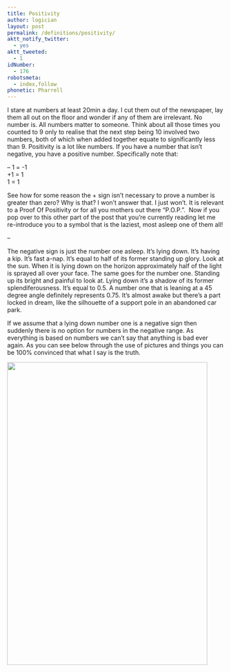 ```yaml
---
title: Positivity
author: logician
layout: post
permalink: /definitions/positivity/
aktt_notify_twitter:
  - yes
aktt_tweeted:
  - 1
idNumber:
  - 176
robotsmeta:
  - index,follow
phonetic: Pharrell
---
```

I stare at numbers at least 20min a day. I cut them out of the newspaper, lay them all out on the floor and wonder if any of them are irrelevant. No number is. All numbers matter to someone. Think about all those times you counted to 9 only to realise that the next step being 10 involved two numbers, both of which when added together equate to significantly less than 9. Positivity is a lot like numbers. If you have a number that isn&#8217;t negative, you have a positive number. Specifically note that:

&#8211; 1 = -1  
+1 = 1  
1 = 1

See how for some reason the + sign isn&#8217;t necessary to prove a number is greater than zero? Why is that? I won&#8217;t answer that. I just won&#8217;t. It is relevant to a Proof Of Positivity or for all you mothers out there &#8220;P.O.P.&#8221;.  Now if you pop over to this other part of the post that you&#8217;re currently reading let me re-introduce you to a symbol that is the laziest, most asleep one of them all!

&#8211;

The negative sign is just the number one asleep. It&#8217;s lying down. It&#8217;s having a kip. It&#8217;s fast a-nap. It&#8217;s equal to half of its former standing up glory. Look at the sun. When it is lying down on the horizon approximately half of the light is sprayed all over your face. The same goes for the number one. Standing up its bright and painful to look at. Lying down it&#8217;s a shadow of its former splendiferousness. It&#8217;s equal to 0.5. A number one that is leaning at a 45 degree angle definitely represents 0.75. It&#8217;s almost awake but there&#8217;s a part locked in dream, like the silhouette of a support pole in an abandoned car park.

If we assume that a lying down number one is a negative sign then suddenly there is no option for numbers in the negative range. As everything is based on numbers we can&#8217;t say that anything is bad ever again. As you can see below through the use of pictures and things you can be 100% convinced that what I say is the truth.

[<img class="aligncenter size-full wp-image-1509" title="positivity" src="http://www.logicandlife.com/wp-content/uploads/2011/10/positivity.gif" alt="" width="464" height="703" />][1]

 [1]: http://www.logicandlife.com/wp-content/uploads/2011/10/positivity.gif